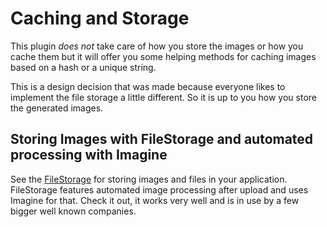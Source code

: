 # Caching and Storage #

This plugin *does not* take care of how you store the images or how you cache them but it will offer you some helping methods for caching images based on a hash or a unique string.

This is a design decision that was made because everyone likes to implement the file storage a little different. So it is up to you how you store the generated images.

## Storing Images with FileStorage and automated processing with Imagine

See the [FileStorage](https://github.com/burzum/cakephp-imagine-plugin) for storing images and files in your application. FileStorage features automated image processing after upload and uses Imagine for that. Check it out, it works very well and is in use by a few bigger well known companies.


